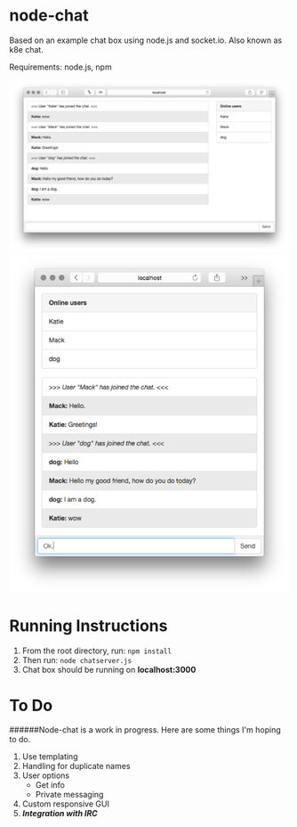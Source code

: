 # node-chat
Based on an example chat box using node.js and socket.io. Also known as k8e chat.

Requirements: node.js, npm

![node-chat screenshot 1](/etc/screenshot1.png "Screenshot 1")
![node-chat screenshot 2 mobile size](/etc/screenshot2.png "Screenshot 2 (Mobile Size)")

# Running Instructions
1. From the root directory, run:
`npm install`
2. Then run:
`node chatserver.js`
3. Chat box should be running on **localhost:3000**

# To Do
######Node-chat is a work in progress. Here are some things I'm hoping to do.
1. Use templating
2. Handling for duplicate names
3. User options
   - Get info
   - Private messaging
4. Custom responsive GUI
5. ***Integration with IRC***
